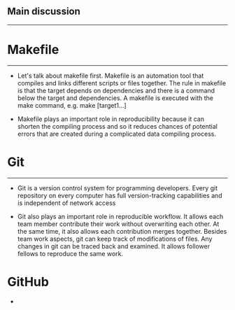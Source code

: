 ## Main discussion
---

# Makefile
---
* Let's talk about makefile first. Makefile is an automation tool that compiles and links different scripts or files together. The rule in makefile is that the target depends on dependencies and there is a command below the target and dependencies. A makefile is executed with the make command, e.g. make [target1...]
  
* Makefile plays an important role in reproducibility because it can shorten the compiling process and so it reduces chances of potential errors that are created during a complicated data compiling process. 

# Git
---
* Git is a version control system for programming developers. Every git repository on every computer has full version-tracking capabilities and is independent of network access 

* Git also plays an important role in reproducible workflow. It allows each team member contribute their work without overwriting each other. At the same time, it also allows each contribution merges together. Besides team work aspects, git can keep track of modifications of files. Any changes in git can be traced back and examined. It allows follower fellows to reproduce the same work. 

# GitHub

* 